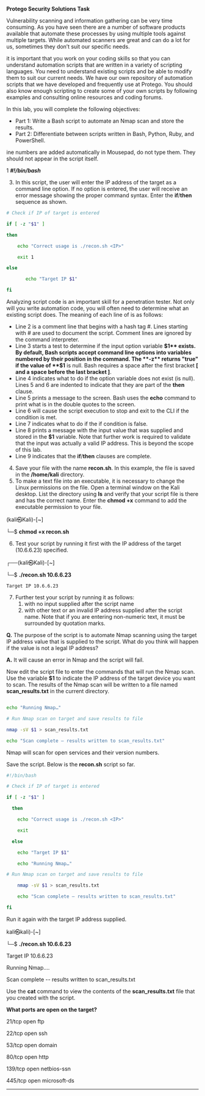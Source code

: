 **Protego Security Solutions Task**

Vulnerability scanning and information gathering can be very time consuming. As you have seen there are a number of software products available that automate these processes by using multiple tools against multiple targets. While automated scanners are great and can do a lot for us, sometimes they don’t suit our specific needs.

it is important that you work on your coding skills so that you can understand automation scripts that are written in a variety of scripting languages. You need to understand existing scripts and be able to modify them to suit our current needs. We have our own repository of automation scripts that we have developed and frequently use at Protego. You should also know enough scripting to create some of your own scripts by following examples and consulting online resources and coding forums.

In this lab, you will complete the following objectives:

- Part 1: Write a Bash script to automate an Nmap scan and store the results.
- Part 2: Differentiate between scripts written in Bash, Python, Ruby, and PowerShell.

ine numbers are added automatically in Mousepad, do not type them. They should not appear in the script itself.

1 _**#!/bin/bash**_

3. In this script, the user will enter the IP address of the target as a command line option. If no option is entered, the user will receive an error message showing the proper command syntax. Enter the **if**/**then** sequence as shown.

```bash
# Check if IP of target is entered

if [ -z "$1" ]

then

	echo "Correct usage is ./recon.sh <IP>"

    exit 1

else

       echo "Target IP $1"

fi
```

Analyzing script code is an important skill for a penetration tester. Not only will you write automation code, you will often need to determine what an existing script does. The meaning of each line of is as follows:

- Line 2 is a comment line that begins with a hash tag #. Lines starting with # are used to document the script. Comment lines are ignored by the command interpreter.
- Line 3 starts a test to determine if the input option variable **$1** exists. By default, Bash scripts accept command line options into variables numbered by their position in the command. The **-z** returns "true" if the value of **$1** is null. Bash requires a space after the first bracket **[ and a space before the last bracket ]**.
- Line 4 indicates what to do if the option variable does not exist (is null). Lines 5 and 6 are indented to indicate that they are part of the **then** clause.
- Line 5 prints a message to the screen. Bash uses the **echo** command to print what is in the double quotes to the screen.
- Line 6 will cause the script execution to stop and exit to the CLI if the condition is met.
- Line 7 indicates what to do if the if condition is false.
- Line 8 prints a message with the input value that was supplied and stored in the **$1** variable. Note that further work is required to validate that the input was actually a valid IP address. This is beyond the scope of this lab.
- Line 9 indicates that the **if**/**then** clauses are complete.

4. Save your file with the name **recon.sh**. In this example, the file is saved in the **/home/kali** directory.
5. To make a text file into an executable, it is necessary to change the Linux permissions on the file. Open a terminal window on the Kali desktop. List the directory using **ls** and verify that your script file is there and has the correct name. Enter the **chmod +x** command to add the executable permission to your file.

(kali㉿Kali)-[~]

└─$ **chmod +x recon.sh**

6. Test your script by running it first with the IP address of the target (10.6.6.23) specified.

┌──(kali㉿Kali)-[~]

└─$ **./recon.sh 10.6.6.23**

`Target IP 10.6.6.23`

7. Further test your script by running it as follows:
    1. with no input supplied after the script name
    2. with other text or an invalid IP address supplied after the script name. Note that if you are entering non-numeric text, it must be surrounded by quotation marks.

**Q.** The purpose of the script is to automate Nmap scanning using the target IP address value that is supplied to the script. What do you think will happen if the value is not a legal IP address?

**A.** It will cause an error in Nmap and the script will fail.

Now edit the script file to enter the commands that will run the Nmap scan. Use the variable **$1** to indicate the IP address of the target device you want to scan. The results of the Nmap scan will be written to a file named **scan_results.txt** in the current directory.

```bash

echo "Running Nmap…"

# Run Nmap scan on target and save results to file

nmap -sV $1 > scan_results.txt

echo "Scan complete – results written to scan_results.txt"
```

Nmap will scan for open services and their version numbers.

Save the script. Below is the **recon.sh** script so far.

```bash
#!/bin/bash

# Check if IP of target is entered

if [ -z "$1" ]

  then

    echo "Correct usage is ./recon.sh <IP>"

    exit

  else

    echo "Target IP $1"

    echo "Running Nmap…"

# Run Nmap scan on target and save results to file

    nmap -sV $1 > scan_results.txt

    echo "Scan complete – results written to scan_results.txt"

fi
```

Run it again with the target IP address supplied.

kali㉿kali)-[~]

└─$ **./recon.sh 10.6.6.23**

Target IP 10.6.6.23

Running Nmap....

Scan complete -- results written to scan_results.txt

Use the **cat** command to view the contents of the **scan_results.txt** file that you created with the script.

**What ports are open on the target?**

 21/tcp  open  ftp

 22/tcp  open  ssh

 53/tcp  open  domain

 80/tcp  open  http

 139/tcp open  netbios-ssn

 445/tcp open  microsoft-ds

---



